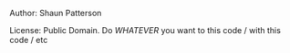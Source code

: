 Author: Shaun Patterson

License: Public Domain.  Do *WHATEVER* you want to this code / with this code / etc
